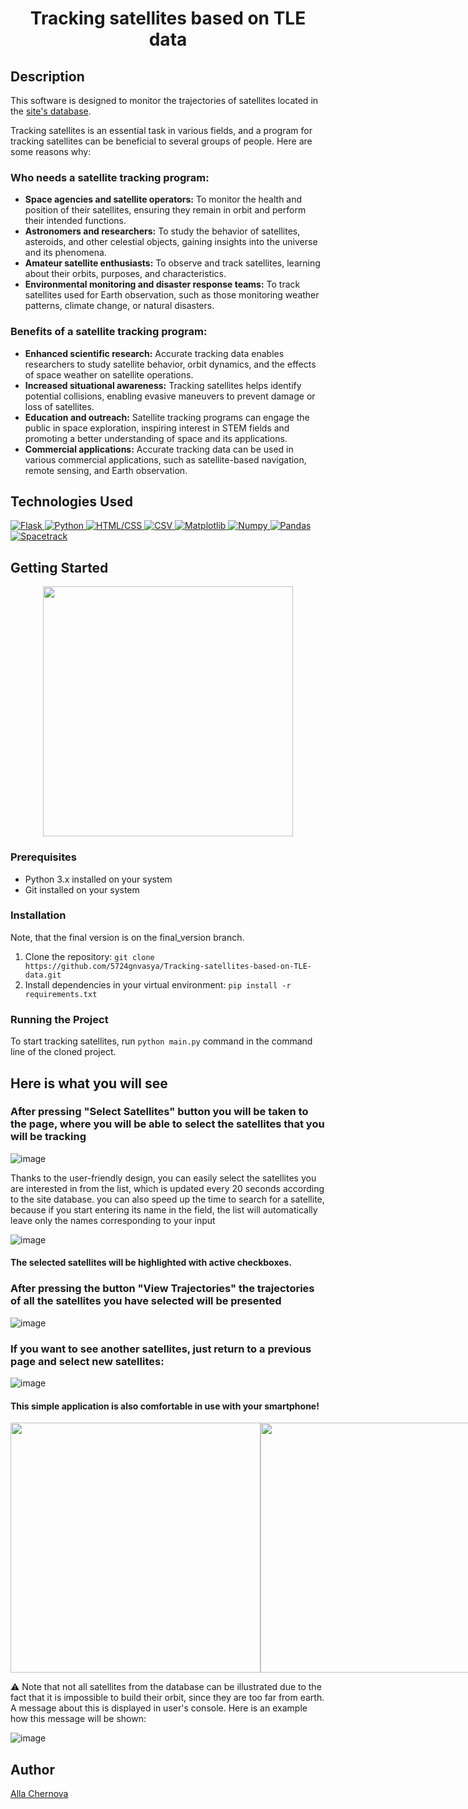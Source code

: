 <h1 align="center">Tracking satellites based on TLE data</h1>
<!-- <h2 align="center"> -->

<h2>Description</h2>

This software is designed to monitor the trajectories of satellites located in the [site's database](https://celestrak.org/).

Tracking satellites is an essential task in various fields, and a program for tracking satellites can be beneficial to several groups of people. Here are some reasons why:

<h3>Who needs a satellite tracking program:</h3>

* <b>Space agencies and satellite operators:</b>
  To monitor the health and position of their satellites, ensuring they remain in orbit and perform their intended functions.
* <b>Astronomers and researchers:</b>
   To study the behavior of satellites, asteroids, and other celestial objects, gaining insights into the universe and its phenomena.
* <b>Amateur satellite enthusiasts:</b>
  To observe and track satellites, learning about their orbits, purposes, and characteristics.
* <b>Environmental monitoring and disaster response teams:</b>
  To track satellites used for Earth observation, such as those monitoring weather patterns, climate change, or natural disasters.
  
<h3>Benefits of a satellite tracking program:</h3>

* <b>Enhanced scientific research:</b>
   Accurate tracking data enables researchers to study satellite behavior, orbit dynamics, and the effects of space weather on satellite operations.
* <b>Increased situational awareness:</b>
   Tracking satellites helps identify potential collisions, enabling evasive maneuvers to prevent damage or loss of satellites.
* <b>Education and outreach:</b>
  Satellite tracking programs can engage the public in space exploration, inspiring interest in STEM fields and promoting a better understanding of space and its applications.
* <b>Commercial applications:</b>
  Accurate tracking data can be used in various commercial applications, such as satellite-based navigation, remote sensing, and Earth observation.

<h2>Technologies Used</h2>

<a href="https://flask.palletsprojects.com/">
  <img src="https://img.shields.io/badge/Framework-Flask-%23000.svg" alt="Flask">
</a>
<a href="https://www.python.org/">
  <img src="https://img.shields.io/badge/Language-Python-%233776AB.svg" alt="Python">
</a>
<a href="https://www.w3.org/html/">
  <img src="https://img.shields.io/badge/Language-HTML%2FCSS-%23E34F26.svg" alt="HTML/CSS">
</a>
<a href="https://csv.org/">
  <img src="https://img.shields.io/badge/Data%20Storage-CSV-%23FFD700.svg" alt="CSV">
</a>
<a href="https://matplotlib.org/">
  <img src="https://img.shields.io/badge/Library-Matplotlib-%23FFC107.svg" alt="Matplotlib">
</a>
<a href="https://numpy.org/">
  <img src="https://img.shields.io/badge/Library-Numpy-%23007ACC.svg" alt="Numpy">
</a>
<a href="https://pandas.pydata.org/">
  <img src="https://img.shields.io/badge/Library-Pandas-%23150458.svg" alt="Pandas">
</a>
<a href="https://pypi.org/project/spacetrack/">
  <img src="https://img.shields.io/badge/Library-Spacetrack-%232F4F4F.svg" alt="Spacetrack">
</a>


**Getting Started**
---------------

<p align="center">
 <img src="https://github.com/5724gnvasya/Tracking-satellites-based-on-TLE-data/assets/110739884/2856fa3b-290b-4728-872f-00237c521e60" width="400">
  </p>
</div>

### Prerequisites

* Python 3.x installed on your system
* Git installed on your system

### Installation

Note, that the final version is on the final_version branch.
1. Clone the repository: `git clone https://github.com/5724gnvasya/Tracking-satellites-based-on-TLE-data.git`
2. Install dependencies in your virtual environment: `pip install -r requirements.txt`

### Running the Project

To start tracking satellites, run `python main.py` command in the command line of the cloned project.

**Here is what you will see**
-------------
<h3>After pressing "Select Satellites" button you will be taken to the page, where you will be able to select the satellites that you will be tracking </h3>

![image](https://github.com/5724gnvasya/Tracking-satellites-based-on-TLE-data/assets/110739884/7f9ec2a0-d06e-4fc4-9349-5fe4e6caf524)


Thanks to the user-friendly design, you can easily select the satellites you are interested in from the list, which is updated every 20 seconds according to the site database. you can also speed up the time to search for a satellite, because if you start entering its name in the field, the list will automatically leave only the names corresponding to your input


![image](https://github.com/5724gnvasya/Tracking-satellites-based-on-TLE-data/assets/110739884/5c15f0f1-d700-4f6f-8f69-a253fa8979eb)

<h4>The selected satellites will be highlighted with active checkboxes.</h4>

<h3>After pressing the button "View Trajectories" the trajectories of all the satellites you have selected will be presented</h3>

![image](https://github.com/5724gnvasya/Tracking-satellites-based-on-TLE-data/assets/110739884/645b6a68-4ed5-4f04-a0cf-e559bdda0b99)
<h3>If you want to see another satellites, just return to a previous page and select new satellites:</h3>

![image](https://github.com/5724gnvasya/Tracking-satellites-based-on-TLE-data/assets/110739884/b68a2f40-a9b2-4948-8b02-6d803dc4211c)



<h4>This simple application is also comfortable in use with your smartphone! </h4>
<div style="display: flex; justify-content: space-between;">
  <img src="https://github.com/5724gnvasya/Tracking-satellites-based-on-TLE-data/assets/110739884/4de8bd0e-7dbf-4aa1-9f02-c15b6f1cc9fe" width="400">
  <img src="https://github.com/5724gnvasya/Tracking-satellites-based-on-TLE-data/assets/110739884/6fc4ee0d-851d-4c21-b15c-f75fd218d9d6" width="400">
</div>



⚠️ 
Note that not all satellites from the database can be illustrated due to the fact that it is impossible to build their orbit, since they are too far from earth. A message about this is displayed in user's console.
Here is an example how this message will be shown:

![image](https://github.com/5724gnvasya/Tracking-satellites-based-on-TLE-data/assets/110739884/0cae51a1-af6a-4430-84c6-a334810f009d)



**Author**
---------

[Alla Chernova](https://github.com/5724gnvasya)

